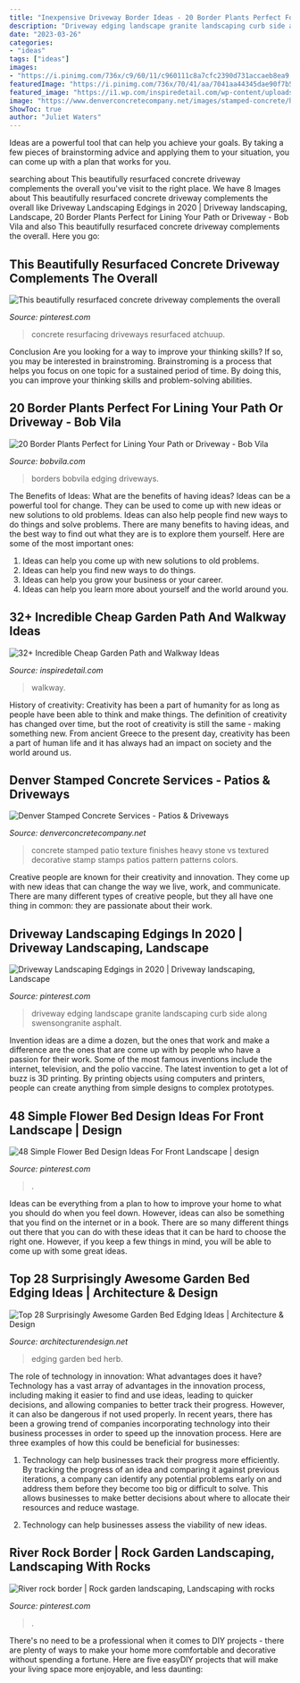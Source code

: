 ```yaml
---
title: "Inexpensive Driveway Border Ideas - 20 Border Plants Perfect For Lining Your Path Or Driveway"
description: "Driveway edging landscape granite landscaping curb side along swensongranite asphalt"
date: "2023-03-26"
categories:
- "ideas"
tags: ["ideas"]
images:
- "https://i.pinimg.com/736x/c9/60/11/c960111c8a7cfc2390d731accaeb8ea9.jpg"
featuredImage: "https://i.pinimg.com/736x/70/41/aa/7041aa44345dae90f7b51b2a538212b1.jpg"
featured_image: "https://i1.wp.com/inspiredetail.com/wp-content/uploads/2020/06/35-Incredible-Cheap-Garden-Path-and-Walkway-Ideas-2-1.jpg?resize=640%2C979"
image: "https://www.denverconcretecompany.net/images/stamped-concrete/heavy-texture-stamp.jpg"
ShowToc: true
author: "Juliet Waters"
---
```



Ideas are a powerful tool that can help you achieve your goals. By taking a few pieces of brainstorming advice and applying them to your situation, you can come up with a plan that works for you.

	

		
searching about This beautifully resurfaced concrete driveway complements the overall you've visit to the right place. We have 8 Images about This beautifully resurfaced concrete driveway complements the overall like Driveway Landscaping Edgings in 2020 | Driveway landscaping, Landscape, 20 Border Plants Perfect for Lining Your Path or Driveway - Bob Vila and also This beautifully resurfaced concrete driveway complements the overall. Here you go:
		
    
## This Beautifully Resurfaced Concrete Driveway Complements The Overall

<img loading=lazy src="https://i.pinimg.com/736x/e4/0b/f9/e40bf92374cc064dcfb0995ed414e324.jpg" onerror="this.onerror=null;this.src='https://tse2.mm.bing.net/th?id=OIP.clUp0vgIElPQvjofCn9rXAHaJ4&amp;pid=15.1';" alt="This beautifully resurfaced concrete driveway complements the overall">

_Source: pinterest.com_

>concrete resurfacing driveways resurfaced atchuup. 

	

Conclusion
Are you looking for a way to improve your thinking skills? If so, you may be interested in brainstroming. Brainstroming is a process that helps you focus on one topic for a sustained period of time. By doing this, you can improve your thinking skills and problem-solving abilities.

    
## 20 Border Plants Perfect For Lining Your Path Or Driveway - Bob Vila

<img loading=lazy src="https://empire-s3-production.bobvila.com/slides/37719/original/Border_Plants.jpg?1590867931" onerror="this.onerror=null;this.src='https://tse4.mm.bing.net/th?id=OIP.OS4shrGTJeAQqOz-fQvLQgHaFX&amp;pid=15.1';" alt="20 Border Plants Perfect for Lining Your Path or Driveway - Bob Vila">

_Source: bobvila.com_

>borders bobvila edging driveways. 

	

The Benefits of Ideas: What are the benefits of having ideas?
Ideas can be a powerful tool for change. They can be used to come up with new ideas or new solutions to old problems. Ideas can also help people find new ways to do things and solve problems. There are many benefits to having ideas, and the best way to find out what they are is to explore them yourself. Here are some of the most important ones: 
1. Ideas can help you come up with new solutions to old problems.
2. Ideas can help you find new ways to do things.
3. Ideas can help you grow your business or your career.
4. Ideas can help you learn more about yourself and the world around you.

    
## 32+ Incredible Cheap Garden Path And Walkway Ideas

<img loading=lazy src="https://i1.wp.com/inspiredetail.com/wp-content/uploads/2020/06/35-Incredible-Cheap-Garden-Path-and-Walkway-Ideas-2-1.jpg?resize=640%2C979" onerror="this.onerror=null;this.src='https://tse3.mm.bing.net/th?id=OIP.5Sbc33WsE6Z3VzFUEU-meAHaLV&amp;pid=15.1';" alt="32+ Incredible Cheap Garden Path and Walkway Ideas">

_Source: inspiredetail.com_

>walkway. 

	

History of creativity:
Creativity has been a part of humanity for as long as people have been able to think and make things. The definition of creativity has changed over time, but the root of creativity is still the same - making something new. From ancient Greece to the present day, creativity has been a part of human life and it has always had an impact on society and the world around us.

    
## Denver Stamped Concrete Services - Patios &amp; Driveways

<img loading=lazy src="https://www.denverconcretecompany.net/images/stamped-concrete/heavy-texture-stamp.jpg" onerror="this.onerror=null;this.src='https://tse1.mm.bing.net/th?id=OIP.cZBTBu_NVR9gPEJGWitw7wHaE8&amp;pid=15.1';" alt="Denver Stamped Concrete Services - Patios &amp; Driveways">

_Source: denverconcretecompany.net_

>concrete stamped patio texture finishes heavy stone vs textured decorative stamp stamps patios pattern patterns colors. 

	

Creative people are known for their creativity and innovation. They come up with new ideas that can change the way we live, work, and communicate. There are many different types of creative people, but they all have one thing in common: they are passionate about their work.

    
## Driveway Landscaping Edgings In 2020 | Driveway Landscaping, Landscape

<img loading=lazy src="https://i.pinimg.com/736x/c9/60/11/c960111c8a7cfc2390d731accaeb8ea9.jpg" onerror="this.onerror=null;this.src='https://tse2.mm.bing.net/th?id=OIP.oNnG3xcrXClhH3_0ottYUAHaJ3&amp;pid=15.1';" alt="Driveway Landscaping Edgings in 2020 | Driveway landscaping, Landscape">

_Source: pinterest.com_

>driveway edging landscape granite landscaping curb side along swensongranite asphalt. 

	

Invention ideas are a dime a dozen, but the ones that work and make a difference are the ones that are come up with by people who have a passion for their work. Some of the most famous inventions include the internet, television, and the polio vaccine. The latest invention to get a lot of buzz is 3D printing. By printing objects using computers and printers, people can create anything from simple designs to complex prototypes.

    
## 48 Simple Flower Bed Design Ideas For Front Landscape | Design

<img loading=lazy src="https://i.pinimg.com/736x/67/e5/4a/67e54a282a53f6356127d5174847099b.jpg" onerror="this.onerror=null;this.src='https://tse4.mm.bing.net/th?id=OIP.XfQUxZn50a2ktcHeIB3TmwHaJ3&amp;pid=15.1';" alt="48 Simple Flower Bed Design Ideas For Front Landscape | design">

_Source: pinterest.com_

>. 

	

Ideas can be everything from a plan to how to improve your home to what you should do when you feel down. However, ideas can also be something that you find on the internet or in a book. There are so many different things out there that you can do with these ideas that it can be hard to choose the right one. However, if you keep a few things in mind, you will be able to come up with some great ideas.

    
## Top 28 Surprisingly Awesome Garden Bed Edging Ideas | Architecture &amp; Design

<img loading=lazy src="https://cdn.architecturendesign.net/wp-content/uploads/2015/04/Garden-Bed-Edging-Ideas-AD-27.jpg" onerror="this.onerror=null;this.src='https://tse1.mm.bing.net/th?id=OIP.2wt9rqbQuikhidolXVdYAQHaLH&amp;pid=15.1';" alt="Top 28 Surprisingly Awesome Garden Bed Edging Ideas | Architecture &amp; Design">

_Source: architecturendesign.net_

>edging garden bed herb. 

	

The role of technology in innovation: What advantages does it have?
Technology has a vast array of advantages in the innovation process, including making it easier to find and use ideas, leading to quicker decisions, and allowing companies to better track their progress. However, it can also be dangerous if not used properly. In recent years, there has been a growing trend of companies incorporating technology into their business processes in order to speed up the innovation process. Here are three examples of how this could be beneficial for businesses: 
1) Technology can help businesses track their progress more efficiently. By tracking the progress of an idea and comparing it against previous iterations, a company can identify any potential problems early on and address them before they become too big or difficult to solve. This allows businesses to make better decisions about where to allocate their resources and reduce wastage. 

2) Technology can help businesses assess the viability of new ideas.

    
## River Rock Border | Rock Garden Landscaping, Landscaping With Rocks

<img loading=lazy src="https://i.pinimg.com/736x/70/41/aa/7041aa44345dae90f7b51b2a538212b1.jpg" onerror="this.onerror=null;this.src='https://tse4.mm.bing.net/th?id=OIP.Y9wQYhYkyq6GRn6SF0V7kgHaPN&amp;pid=15.1';" alt="River rock border | Rock garden landscaping, Landscaping with rocks">

_Source: pinterest.com_

>. 

	

There's no need to be a professional when it comes to DIY projects - there are plenty of ways to make your home more comfortable and decorative without spending a fortune. Here are five easyDIY projects that will make your living space more enjoyable, and less daunting: 


